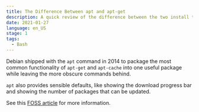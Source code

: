 ```yaml
---
title: The Difference Between apt and apt-get
description: A quick review of the difference between the two install tools for Debian.
date: 2021-01-27
language: en_US
stage: 1
tags:
  - Bash
---
```


Debian shipped with the `apt` command in 2014 to package the most common functionality of `apt-get` and `apt-cache` into one useful package while leaving the more obscure commands behind.

`apt` also provides sensible defaults, like showing the download progress bar and showing the number of packages that can be updated.

See this [FOSS article](https://itsfoss.com/apt-vs-apt-get-difference/) for more information.